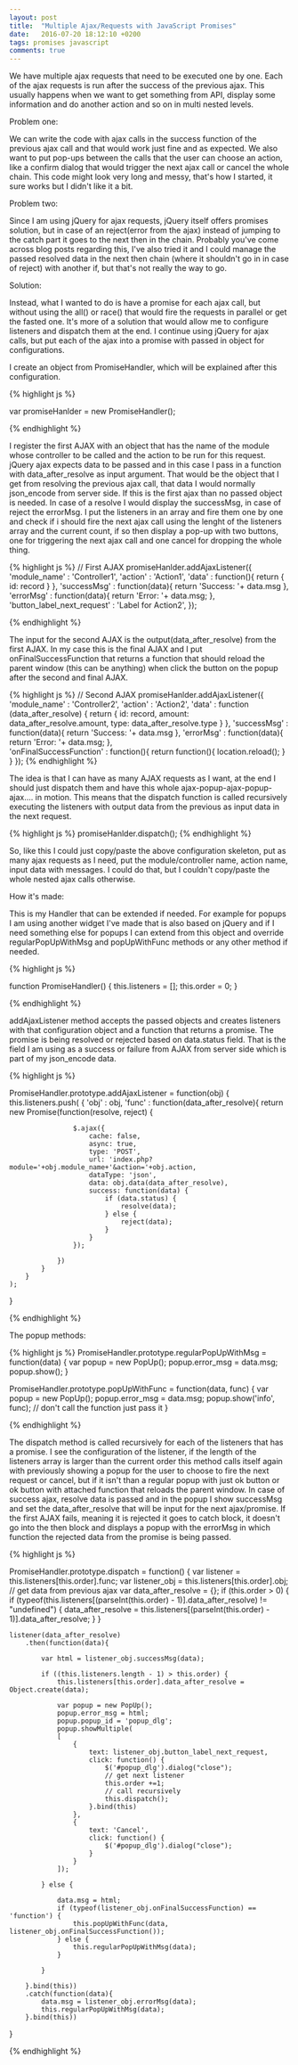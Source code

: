 ```yaml
---
layout: post
title:  "Multiple Ajax/Requests with JavaScript Promises"
date:   2016-07-20 18:12:10 +0200
tags: promises javascript
comments: true
--- 
```


We have multiple ajax requests that need to be executed one by one. Each of the ajax requests is run after the success of the previous ajax. This usually happens when we want to get something from API, display some information and do another action and so on in multi nested levels. 

Problem one:

We can write the code with ajax calls in the success function of the previous ajax call and that would work just fine and as expected. We also want to put pop-ups between the calls that the user can choose an action, like a confirm dialog that would trigger the next ajax call or cancel the whole chain. This code might look very long and messy, that's how I started, it sure works but I didn't like it a bit.

Problem two:

Since I am using jQuery for ajax requests, jQuery itself offers promises solution, but in case of an reject(error from the ajax) instead of jumping to the catch part it goes to the next then in the chain. Probably you've come across blog posts regarding this, I've also tried it and I could manage the passed resolved data in the next then chain (where it shouldn't go in in case of reject) with another if, but that's not really the way to go. 

Solution:

Instead, what I wanted to do is have a promise for each ajax call, but without using the all() or race() that would fire the requests in parallel or get the fasted one. It's more of a solution that would allow me to configure listeners and dispatch them at the end. I continue using jQuery for ajax calls, but put each of the ajax into a promise with passed in object for configurations.

I create an object from PromiseHandler, which will be explained after this configuration. 

{% highlight js %}

var promiseHanlder = new PromiseHandler();

{% endhighlight %}


I register the first AJAX with an object that has the name of the module whose controller to be called and the action to be run for this request. jQuery ajax expects data to be passed and in this case I pass in a function with data_after_resolve as input argument. That would be the object that I get from resolving the previous ajax call, that data I would normally json_encode from server side. If this is the first ajax than no passed object is needed. In case of a resolve I would display the successMsg, in case of reject the errorMsg. I put the listeners in an array and fire them one by one and check if i should fire the next ajax call using the lenght of the listeners array and the current count, if so then display a pop-up with two buttons, one for triggering the next ajax call and one cancel for dropping the whole thing.

{% highlight js %}
// First AJAX
promiseHanlder.addAjaxListener({
    'module_name' : 'Controller1',
    'action' : 'Action1',
    'data' : function(){
            return {
                id: record
            }
    },
    'successMsg' : function(data){
            return 'Success: '+ data.msg
    },        
    'errorMsg' :  function(data){
            return 'Error: '+ data.msg;
    },
    'button_label_next_request' : 'Label for Action2',
});

{% endhighlight %}

The input for the second AJAX is the output(data_after_resolve) from the first AJAX. In my case this is the final AJAX and I put onFinalSuccessFunction that returns a function that should reload the parent window (this can be anything) when click the button on the popup after the second and final AJAX.

{% highlight js %}
// Second AJAX
promiseHanlder.addAjaxListener({
    'module_name' : 'Controller2',
    'action' : 'Action2',
    'data' : function (data_after_resolve) {
            return {
                id: record,
                amount: data_after_resolve.amount,
                type: data_after_resolve.type
            }
    },
    'successMsg' : function(data){
            return 'Success: '+ data.msg
    },
    'errorMsg' :  function(data){
            return 'Error: '+ data.msg;
    },             
    'onFinalSuccessFunction' : function(){
            return function(){
                location.reload();
            }
    }
});
{% endhighlight %}

The idea is that I can have as many AJAX requests as I want, at the end I should just dispatch them and have this whole ajax-popup-ajax-popup-ajax.... in motion. This means that the dispatch function is called recursively executing the listeners with output data from the previous as input data in the next request.

{% highlight js %}
promiseHanlder.dispatch();
{% endhighlight %}


So, like this I could just copy/paste the above configuration skeleton, put as many ajax requests as I need, put the module/controller name, action name, input data with messages. I could do that, but I couldn't copy/paste the whole nested ajax calls otherwise.


How it's made:

This is my Handler that can be extended if needed. For example for popups I am using another widget I've made that is also based on jQuery and if I need something else for popups I can extend from this object and override regularPopUpWithMsg and popUpWithFunc methods or any other method if needed.

{% highlight js %}

function PromiseHandler() 
{
    this.listeners = [];
    this.order = 0;
}

{% endhighlight %}

addAjaxListener method accepts the passed objects and creates listeners with that configuration object and a function that returns a promise. The promise is being resolved or rejected based on data.status field. That is the field I am using as a success or failure from AJAX from server side which is part of my json_encode data.

{% highlight js %}

PromiseHandler.prototype.addAjaxListener = function(obj)
{
    this.listeners.push(
        {
            'obj' : obj,
            'func' : function(data_after_resolve){
                return new Promise(function(resolve, reject) {

                    $.ajax({
                        cache: false,
                        async: true,
                        type: 'POST',
                        url: 'index.php?module='+obj.module_name+'&action='+obj.action,
                        dataType: 'json',
                        data: obj.data(data_after_resolve),
                        success: function(data) {
                            if (data.status) {
                                resolve(data);
                            } else {
                                reject(data);
                            }
                        }
                    });

                }) 
            }
        }
    );
}

{% endhighlight %}

The popup methods:

{% highlight js %}
PromiseHandler.prototype.regularPopUpWithMsg = function(data)
{
    var popup = new PopUp();
    popup.error_msg = data.msg;
    popup.show();
}

PromiseHandler.prototype.popUpWithFunc = function(data, func)
{
    var popup = new PopUp();
    popup.error_msg = data.msg;
    popup.show('info', func); // don't call the function just pass it
}

{% endhighlight %}

The dispatch method is called recursively for each of the listeners that has a promise. I see the configuration of the listener, if the length of the listeners array is larger than the current order this method calls itself again with previously showing a popup for the user to choose to fire the next request or cancel, but if it isn't than a regular popup with just ok button or ok button with attached function that reloads the parent window. In case of success ajax, resolve data is passed and in the popup I show successMsg and set the data_after_resolve that will be input for the next ajax/promise.
If the first AJAX fails, meaning it is rejected it goes to catch block, it doesn't go into the then block and displays a popup with the errorMsg in which function the rejected data from the promise is being passed.

{% highlight js %}

PromiseHandler.prototype.dispatch = function()
{
    var listener = this.listeners[this.order].func;
    var listener_obj = this.listeners[this.order].obj;
    // get data from previous ajax
    var data_after_resolve = {};
    if (this.order > 0) {
        if (typeof(this.listeners[(parseInt(this.order) - 1)].data_after_resolve) != "undefined") {
            data_after_resolve = this.listeners[(parseInt(this.order) - 1)].data_after_resolve;
        }
    } 

    listener(data_after_resolve)
        .then(function(data){
            
            var html = listener_obj.successMsg(data);
            
            if ((this.listeners.length - 1) > this.order) {
                this.listeners[this.order].data_after_resolve = Object.create(data);
                   
                var popup = new PopUp();
                popup.error_msg = html;
                popup.popup_id = 'popup_dlg';
                popup.showMultiple(
                [
                    {
                        text: listener_obj.button_label_next_request,
                        click: function() {
                            $('#popup_dlg').dialog("close");
                            // get next listener
                            this.order +=1;
                            // call recursively 
                            this.dispatch();
                        }.bind(this)
                    },
                    {
                        text: 'Cancel',
                        click: function() {
                            $('#popup_dlg').dialog("close");
                        }
                    }
                ]);

            } else {
                 
                data.msg = html;
                if (typeof(listener_obj.onFinalSuccessFunction) == 'function') {
                    this.popUpWithFunc(data, listener_obj.onFinalSuccessFunction());
                } else {
                    this.regularPopUpWithMsg(data);    
                }                  

            }               

        }.bind(this))
        .catch(function(data){
            data.msg = listener_obj.errorMsg(data);
            this.regularPopUpWithMsg(data);
        }.bind(this))
}

{% endhighlight %}

